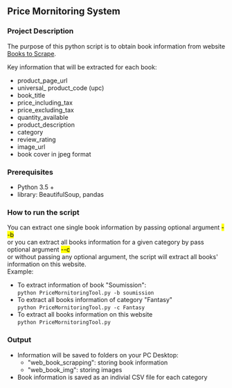 ## Price Mornitoring System
### Project Description
 
The purpose of this python script is to obtain book information from website [Books to Scrape](http://books.toscrape.com/index.html). 

Key information that will be extracted for each book:
* product_page_url
* universal_ product_code (upc)
* book_title
* price_including_tax
* price_excluding_tax
* quantity_available
* product_description
* category
* review_rating
* image_url 
* book cover in jpeg format

### Prerequisites
* Python 3.5 +
* library: BeautifulSoup, pandas 

### How to run the script
You can extract one single book information by passing optional argument <mark>--b</mark> \
or you can extract all books information for a given category by pass optional argument <mark>--c</mark> \
or without passing any optional argument, the script will extract all books' information on this website. \
Example: 
* To extract information of book "Soumission": \
``` python PriceMornitoringTool.py -b soumission ```
* To extract all books information of category "Fantasy" \
``` python PriceMornitoringTool.py -c Fantasy ```
* To extract all books information on this website \
``` python PriceMornitoringTool.py ```

### Output
* Information will be saved to folders on your PC Desktop: 
    * "web_book_scrapping": storing book information
    * "web_book_img": storing images
* Book information is saved as an indivial CSV file for each category
 